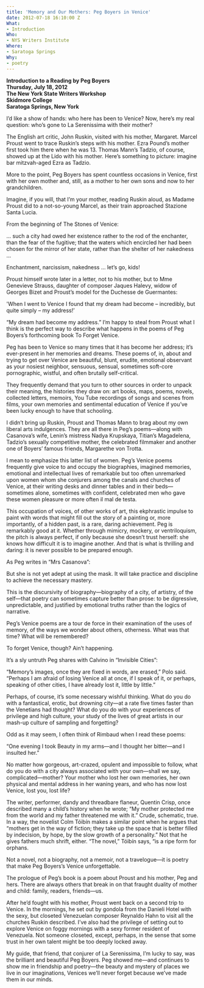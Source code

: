 ```yaml
---
title: 'Memory and Our Mothers: Peg Boyers in Venice'
date: 2012-07-18 16:10:00 Z
What:
- Introduction
Who:
- NYS Writers Institute
Where:
- Saratoga Springs
Why:
- poetry
---
```


**Introduction to a Reading by Peg Boyers**  
**Thursday, July 18, 2012**  
**The New York State Writers Workshop**  
**Skidmore College**  
**Saratoga Springs, New York**

I’d like a show of hands: who here has been to Venice?  Now, here’s my real question: who’s gone to La Serenissima with their mother?

The English art critic, John Ruskin, visited with his mother, Margaret. Marcel Proust went to trace Ruskin’s steps with his mother. Ezra Pound’s mother first took him there when he was 13. Thomas Mann’s Tadzio, of course, showed up at the Lido with his mother. Here’s something to picture: imagine bar mitzvah-aged Ezra as Tadzio.

More to the point, Peg Boyers has spent countless occasions in Venice, first with her own mother and, still, as a mother to her own sons and now to her grandchildren.

Imagine, if you will, that I’m your mother, reading Ruskin aloud, as Madame Proust did to a not-so-young Marcel, as their train approached Stazione Santa Lucia. 

From the beginning of The Stones of Venice:

… such a city had owed her existence rather to the rod of the enchanter, than the fear of the fugitive; that the waters which encircled her had been chosen for the mirror of her state, rather than the shelter of her nakedness … 

Enchantment, narcissism, nakedness … let’s go, kids!

Proust himself wrote later in a letter, not to his mother, but to Mme Genevieve Strauss, daughter of composer Jaques Halevy, widow of Georges Bizet and Proust’s model for the Duchesse de Guermantes:

'When I went to Venice I found that my dream had become – incredibly, but quite simply – my address!’ 

“My dream had become my address.”  I’m happy to steal from Proust what I think is the perfect way to describe what happens in the poems of Peg Boyers’s forthcoming book To Forget Venice.

Peg has been to Venice so many times that it has become her address; it’s ever-present in her memories and dreams. These poems of, in, about and trying to get over Venice are beautiful, blunt, erudite, emotional observant as your nosiest neighbor, sensuous, sensual, sometimes soft-core pornographic, wistful, and often brutally self-critical. 

They frequently demand that you turn to other sources in order to unpack their meaning, the histories they draw on: art books, maps, poems, novels, collected letters, memoirs, You Tube recordings of songs and scenes from films, your own memories and sentimental education of Venice if you’ve been lucky enough to have that schooling.  

I didn’t bring up Ruskin, Proust and Thomas Mann to brag about my own liberal arts indulgences. They are all there in Peg’s poems—along with Casanova’s wife, Lenin’s mistress Nadya Krupskaya, Titian’s Magadelena, Tadzio’s sexually competitive mother, the celebrated filmmaker and another one of Boyers’ famous friends, Margarethe von Trotta. 

I mean to emphasize this latter list of women. Peg’s Venice poems frequently give voice to and occupy the biographies, imagined memories, emotional and intellectual lives of remarkable but too often unremarked upon women whom she conjurers among the canals and churches of Venice, at their writing desks and dinner tables and in their beds—sometimes alone, sometimes with confident, celebrated men who gave these women pleasure or more often il mal de testa.

This occupation of voices, of other works of art, this ekphrastic impulse to paint with words that might fill out the story of a painting or, more importantly, of a hidden past, is a rare, daring achievement. Peg is remarkably good at it. Whether through mimicry, mockery, or ventriloquism, the pitch is always perfect, if only because she doesn’t trust herself: she knows how difficult it is to imagine another.  And that is what is thrilling and daring: it is never possible to be prepared enough.

As Peg writes in “Mrs Casanova”: 

But she is not yet adept at using the mask.
It will take practice and discipline
to achieve the necessary mastery.

This is the discursivity of biography—biography of a city, of artistry, of the self—that poetry can sometimes capture better than prose: to be digressive, unpredictable, and justified by emotional truths rather than the logics of narrative. 

Peg’s Venice poems are a tour de force in their examination of the uses of memory, of the ways we wonder about others, otherness. What was that time?  What will be remembered?

To forget Venice, though? Ain’t happening.

It’s a sly untruth Peg shares with Calvino in “Invisible Cities”: 

“Memory’s images, once they are fixed in words, are erased,” Polo said. “Perhaps I am afraid of losing Venice all at once, if I speak of it, or perhaps, speaking of other cities, I have already lost it, little by little.” 

Perhaps, of course, it’s some necessary wishful thinking.  What do you do with a fantastical, erotic, but drowning city—at a rate five times faster than the Venetians had thought?  What do you do with your experiences of privilege and high culture, your study of the lives of great artists in our mash-up culture of sampling and forgetting?

Odd as it may seem, I often think of Rimbaud when I read these poems: 

“One evening I took Beauty in my arms—and I thought her bitter—and I insulted her.”

No matter how gorgeous, art-crazed, opulent and impossible to follow, what do you do with a city always associated with your own—shall we say, complicated—mother?  Your mother who lost her own memories, her own physical and mental address in her waning years, and who has now lost Venice, lost you, lost life?

The writer, performer, dandy and threadbare flaneur, Quentin Crisp, once described many a child’s history when he wrote; “My mother protected me from the world and my father threatened me with it.”  Crude, schematic, true. In a way, the novelist Colm Tóibín makes a similar point when he argues that “mothers get in the way of fiction; they take up the space that is better filled by indecision, by hope, by the slow growth of a personality.”  Not that he gives fathers much shrift, either.  “The novel,” Tóibín says, “is a ripe form for orphans. 

Not a novel, not a biography, not a memoir, not a travelogue—it is poetry that make Peg Boyers’s Venice unforgettable.

The prologue of Peg’s book is a poem about Proust and his mother, Peg and hers.  There are always others that break in on that fraught duality of mother and child: family, readers, friends—us.

After he’d fought with his mother, Proust went back on a second trip to Venice. In the mornings, he set out by gondola from the Danieli Hotel with the sexy, but closeted Venezuelan composer Reynaldo Hahn to visit all the churches Ruskin described. I’ve also had the privilege of setting out to explore Venice on foggy mornings with a sexy former resident of Venezuela. Not someone closeted, except, perhaps, in the sense that some trust in her own talent might be too deeply locked away.

My guide, that friend, that conjurer of La Serenissima, I’m lucky to say, was the brilliant and beautiful Peg Boyers. Peg showed me—and continues to show me in friendship and poetry—the beauty and mystery of places we live in our imaginations, Venices we’ll never forget because we’ve made them in our minds.
